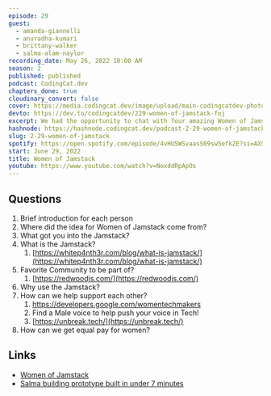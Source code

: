 ```yaml
---
episode: 29
guest:
  - amanda-giannelli
  - anuradha-kumari
  - brittany-walker
  - salma-alam-naylor
recording_date: May 26, 2022 10:00 AM
season: 2
published: published
podcast: CodingCat.dev
chapters_done: true
cloudinary_convert: false
cover: https://media.codingcat.dev/image/upload/main-codingcatdev-photo/Women_of_Jamstack.jpg
devto: https://dev.to/codingcatdev/229-women-of-jamstack-foj
excerpt: We had the opportunity to chat with four amazing Women of Jamstack. We talked about things from Redwoodjs to equal pay.
hashnode: https://hashnode.codingcat.dev/podcast-2-29-women-of-jamstack
slug: 2-29-women-of-jamstack
spotify: https://open.spotify.com/episode/4vHU5WSvaasS09sw5efkZE?si=AXSgm6VCQmSXYDBg8XiFMg
start: June 29, 2022
title: Women of Jamstack
youtube: https://www.youtube.com/watch?v=NoxddRpApOs
---
```


## Questions

1. Brief introduction for each person
2. Where did the idea for Women of Jamstack come from?
3. What got you into the Jamstack?
4. What is the Jamstack?
   1. [https://whitep4nth3r.com/blog/what-is-jamstack/](https://whitep4nth3r.com/blog/what-is-jamstack/)
5. Favorite Community to be part of?
   1. [https://redwoodjs.com/](https://redwoodjs.com/)
6. Why use the Jamstack?
7. How can we help support each other?
   1. https://developers.google.com/womentechmakers
   2. Find a Male voice to help push your voice in Tech!
   3. [https://unbreak.tech/](https://unbreak.tech/)
8. How can we get equal pay for women?

## Links

- [Women of Jamstack](https://womenofjamstack.com/)
- [Salma building prototype built in under 7 minutes](https://dev.to/whitep4nth3r/watch-the-women-of-jamstack-prototype-get-built-and-deployed-in-under-7-minutes-bia)
